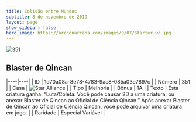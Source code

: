 ```yaml
---
title: Colisão entre Mundos
subtitle: 8 de novembro de 2019
layout: page
show_sidebar: false
hero_image: https://archonarcana.com/images/0/07/Starter-wc.jpg
---
```


![351](https://cdn.keyforgegame.com/media/card_front/pt/452_351_C86575QV6FXP_pt.png)

## Blaster de Qincan

|----|----|
| ID | 1d70a08a-8e78-4783-9ac8-085a03e7897c |
| Número | 351 |
| Casa | ![Star Alliance](https://archonarcana.com/images/thumb/7/7d/Star_Alliance.png/22px-Star_Alliance.png "Aliança Estelar") |
| Tipo | Melhoria |
| Bônus | 1A |
| Texto | Esta criatura ganha: “Luta/Coleta:  Você pode causar 2D a uma criatura, ou anexar Blaster de Qincan ao Oficial de Ciência Qincan.” Após anexar Blaster de Qincan ao Oficial de Ciência Qincan, você pode arquivar uma criatura em jogo. |
| Raridade | Especial Variável |
